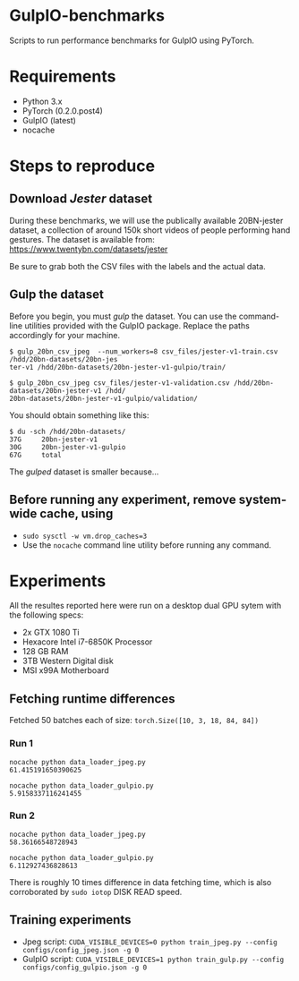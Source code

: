 # GulpIO-benchmarks

Scripts to run performance benchmarks for GulpIO using PyTorch.

# Requirements
- Python 3.x
- PyTorch (0.2.0.post4)
- GulpIO (latest)
- nocache

# Steps to reproduce

## Download *Jester* dataset

During these benchmarks, we will use the publically available 20BN-jester
dataset, a collection of around 150k short videos of people performing hand
gestures. The dataset is available from: https://www.twentybn.com/datasets/jester

Be sure to grab both the CSV files with the labels and the actual data.

## Gulp the dataset

Before you begin, you must *gulp* the dataset. You can use the command-line
utilities provided with the GulpIO package. Replace the paths accordingly for
your machine.

```
$ gulp_20bn_csv_jpeg  --num_workers=8 csv_files/jester-v1-train.csv /hdd/20bn-datasets/20bn-jes
ter-v1 /hdd/20bn-datasets/20bn-jester-v1-gulpio/train/

$ gulp_20bn_csv_jpeg csv_files/jester-v1-validation.csv /hdd/20bn-datasets/20bn-jester-v1 /hdd/
20bn-datasets/20bn-jester-v1-gulpio/validation/
```

You should obtain something like this:

```
$ du -sch /hdd/20bn-datasets/
37G     20bn-jester-v1
30G     20bn-jester-v1-gulpio
67G     total
```

The *gulped* dataset is smaller because...


## Before running any experiment, remove system-wide cache, using
- `sudo sysctl -w vm.drop_caches=3`
- Use the `nocache` command line utility before running any command.


# Experiments

All the resultes reported here were run on a desktop dual GPU sytem with the
following specs:

* 2x GTX 1080 Ti
* Hexacore  Intel i7-6850K Processor
* 128 GB RAM
* 3TB Western Digital disk
* MSI x99A Motherboard

## Fetching runtime differences
Fetched 50 batches each of size: `torch.Size([10, 3, 18, 84, 84])`

### Run 1
```
nocache python data_loader_jpeg.py 
61.415191650390625

nocache python data_loader_gulpio.py 
5.9158337116241455
```

### Run 2
```
nocache python data_loader_jpeg.py 
58.36166548728943

nocache python data_loader_gulpio.py 
6.112927436828613
```
There is roughly 10 times difference in data fetching time, which is also
corroborated by `sudo iotop` DISK READ speed. 

## Training experiments
- Jpeg script: `CUDA_VISIBLE_DEVICES=0 python train_jpeg.py --config configs/config_jpeg.json -g 0`
- GulpIO script: `CUDA_VISIBLE_DEVICES=1 python train_gulp.py --config configs/config_gulpio.json -g 0`

